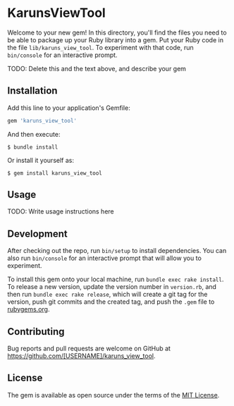 # KarunsViewTool

Welcome to your new gem! In this directory, you'll find the files you need to be able to package up your Ruby library into a gem. Put your Ruby code in the file `lib/karuns_view_tool`. To experiment with that code, run `bin/console` for an interactive prompt.

TODO: Delete this and the text above, and describe your gem

## Installation

Add this line to your application's Gemfile:

```ruby
gem 'karuns_view_tool'
```

And then execute:

    $ bundle install

Or install it yourself as:

    $ gem install karuns_view_tool

## Usage

TODO: Write usage instructions here

## Development

After checking out the repo, run `bin/setup` to install dependencies. You can also run `bin/console` for an interactive prompt that will allow you to experiment.

To install this gem onto your local machine, run `bundle exec rake install`. To release a new version, update the version number in `version.rb`, and then run `bundle exec rake release`, which will create a git tag for the version, push git commits and the created tag, and push the `.gem` file to [rubygems.org](https://rubygems.org).

## Contributing

Bug reports and pull requests are welcome on GitHub at https://github.com/[USERNAME]/karuns_view_tool.

## License

The gem is available as open source under the terms of the [MIT License](https://opensource.org/licenses/MIT).
